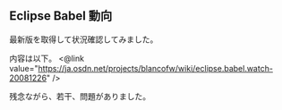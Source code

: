 ## Eclipse Babel 動向


最新版を取得して状況確認してみました。

内容は以下。
<@link value="https://ja.osdn.net/projects/blancofw/wiki/eclipse.babel.watch-20081226" />

残念ながら、若干、問題がありました。
